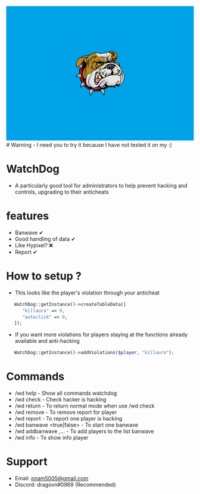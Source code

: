 <img src = "https://github.com/hachkingtohach1/WatchDog/blob/master/icon.png">
# Warning
- I need you to try it because I have not tested it on my :)

# WatchDog
- A particularly good tool for administrators to help prevent hacking and controls, upgrading to their anticheats

# features
- Banwave ✔
- Good handling of data ✔
- Like Hypixel? ❌
- Report ✔

# How to setup ?
- This looks like the player's violation through your anticheat
```php
   WatchDog::getInstance()->createTableData([
      "killaura" => 0,
      "autoclick" => 0,
   ]);
```

- If you want more violations for players staying at the functions already available and anti-hacking
```php
   WatchDog::getInstance()->addViolations($player, "killaura");
```
# Commands
- /wd help - Show all commands watchdog
- /wd check <player> - Check hacker is hacking 
- /wd return - To return normal mode when use /wd check
- /wd remove <player> - To remove report for player
- /wd report <player> <module> - To report one player is hacking
- /wd banwave <true|false> - To start one banwave
- /wd addbanwave <player> <player>,... - To add players to the list banwave
- /wd info <player> - To show info player 

# Support
- Email: pnam5005@gmail.com
- Discord: dragovn#0969 (Recommended)
